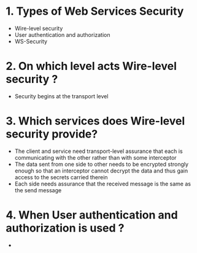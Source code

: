 # 1. Types of Web Services Security
* Wire-level security
* User authentication and authorization
* WS-Security

# 2. On which level acts Wire-level security ?
* Security begins at the transport level

# 3. Which services does Wire-level security provide?
* The client and service need transport-level assurance that each is communicating with the other rather than with some interceptor
* The data sent from one side to other needs to be encrypted strongly enough so that an interceptor cannot decrypt the data and thus gain access to the secrets carried therein
* Each side needs assurance that the received message is the same as the send message

# 4. When User authentication and authorization is used ?
* 
